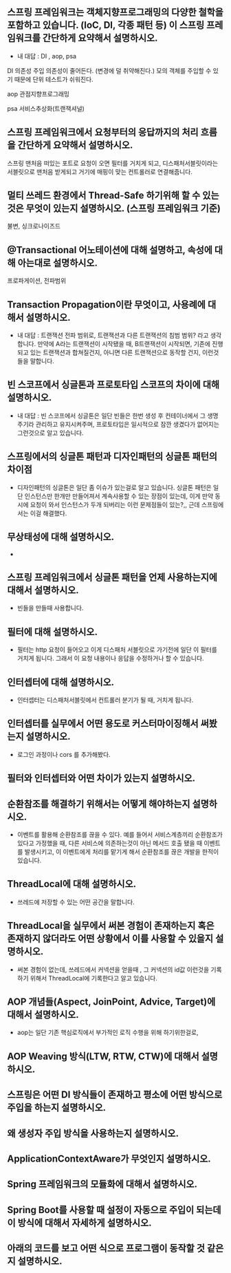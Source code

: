 ## 스프링 프레임워크는 객체지향프로그래밍의 다양한 철학을 포함하고 있습니다. (IoC, DI, 각종 패턴 등) 이 스프링 프레임워크를 간단하게 요약해서 설명하시오. 
* 내 대답 : DI , aop, psa

DI 의존성 주입
의존성이 줄어든다. (변경에 덜 취약해진다.)
모의 객체를 주입할 수 있기 때문에 단위 테스트가 쉬워진다.

aop 관점지향프로그래밍

psa 서비스추상화(트랜잭셔널)


## 스프링 프레임워크에서 요청부터의 응답까지의 처리 흐름을 간단하게 요약해서 설명하시오.
스프링 맨처음 떠있는 포트로 요청이 오면 필터를 거치게 되고, 디스패처서블릿이라는 서블릿으로 맨처음 받게되고 거기에 매핑이 맞는 컨트롤러로 연결해줍니다.


## 멀티 쓰레드 환경에서 Thread-Safe 하기위해 할 수 있는 것은 무엇이 있는지 설명하시오. (스프링 프레임워크 기준)
불변, 싱크로나이즈드


## @Transactional 어노테이션에 대해 설명하고, 속성에 대해 아는대로 설명하시오.
프로파게이션, 전파범위

## Transaction Propagation이란 무엇이고, 사용례에 대해서 설명하시오.
* 내 대답 : 트랜잭션 전파 범위로, 트랜잭션과 다른 트랜잭션의 침범 범위? 라고 생각합니다. 만약에 A라는 트랜잭션이 시작됐을 때, B트랜잭션이 시작되면, 기존에 진행되고 있는 트랜잭션과 합쳐질건지, 아니면 다른 트랜잭션으로 동작할 건지, 이런것들을 말합니다.

## 빈 스코프에서 싱글톤과 프로토타입 스코프의 차이에 대해 설명하시오.
* 내 대답 : 빈 스코프에서 싱글톤은 일단 빈들은 한번 생성 후 컨테이너에서 그 생명 주기라 관리하고 유지시켜주며, 프로토타입은 일시적으로 잠깐 생겼다가 없어지는 그런것으로 알고 있습니다.

## 스프링에서의 싱글톤 패턴과 디자인패턴의 싱글톤 패턴의 차이점
* 디자인패턴의 싱글톤은 일단 좀 이슈가 있는걸로 알고 있습니다. 싱글톤 패턴은 일단 인스턴스만 한개만 만들어져서 계속사용할 수 있는 장점이 있는데, 이게 만약 동시에 요청이 와서 인스턴스가 두개 되버리는 이런 문제점들이 있는?,, 근데 스프링에서는 이걸 해결했다.

## 무상태성에 대해 설명하시오.
* 

## 스프링 프레임워크에서 싱글톤 패턴을 언제 사용하는지에 대해서 설명하시오.
* 빈들을 만들때 사용합니다.

## 필터에 대해 설명하시오.
* 필터는 http 요청이 들어오고 이게 디스패처 서블릿으로 가기전에 일단 이 필터를 거치게 됩니다. 그래서 이 요청 내용이나 응답을 수정하거나 할 수 있습니다.

## 인터셉터에 대해 설명하시오.
* 인터셉터는 디스패처서블릿에서 컨트롤러 분기가 될 때, 거치게 됩니다. 

## 인터셉터를 실무에서 어떤 용도로 커스터마이징해서 써봤는지 설명하시오.
* 로그인 과정이나 cors 를 추가해봤다.

## 필터와 인터셉터와 어떤 차이가 있는지 설명하시오. 


## 순환참조를 해결하기 위해서는 어떻게 해야하는지 설명하시오. 
* 이벤트를 활용해 순환참조를 끊을 수 있다. 예를 들어서 서비스계층끼리 순환참조가 있다고 가정했을 때, 다른 서비스에 의존하는것이 아닌 메서드 호출 됐을 때 이벤트를 발생시키고, 이 이벤트에게 처리를 맡기게 해서 순환참조를 끊은 개발을 한적이 있습니다.

## ThreadLocal에 대해 설명하시오.
* 쓰레드에 저장할 수 있는 어떤 공간을 말합니다.

## ThreadLocal을 실무에서 써본 경험이 존재하는지 혹은 존재하지 않더라도 어떤 상황에서 이를 사용할 수 있을지 설명하시오.
* 써본 경험이 없는데, 쓰레드에서 커넥션을 얻을때 , 그 커넥션의 id값 이런것을 기록하기 위해서 ThreadLocal에 기록한다고 알고 있습니다.

## AOP 개념들(Aspect, JoinPoint, Advice, Target)에 대해서 설명하시오.
* aop는 일단 기존 핵심로직에서 부가적인 로직 수행을 위해 하기위한걸로, 

## AOP Weaving 방식(LTW, RTW, CTW)에 대해서 설명하시오.


## 스프링은 어떤 DI 방식들이 존재하고 평소에 어떤 방식으로 주입을 하는지 설명하시오.


## 왜 생성자 주입 방식을 사용하는지 설명하시오.


## ApplicationContextAware가 무엇인지 설명하시오.


## Spring 프레임워크의 모듈화에 대해서 설명하시오. 


## Spring Boot를 사용할 때 설정이 자동으로 주입이 되는데 이 방식에 대해서 자세하게 설명하시오. 


## 아래의 코드를 보고 어떤 식으로 프로그램이 동작할 것 같은지 설명하시오.



